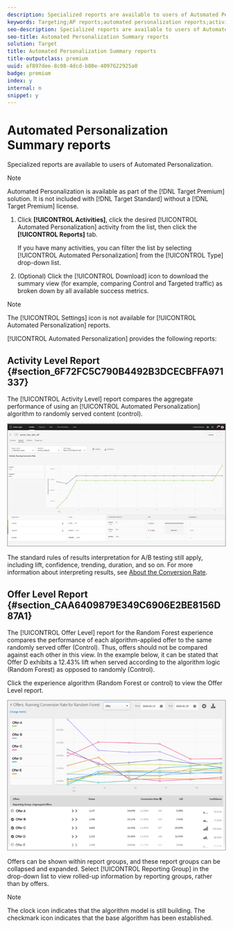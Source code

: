 ```yaml
---
description: Specialized reports are available to users of Automated Personalization.
keywords: Targeting;AP reports;automated personalization reports;activity level report;offer level report;offer detail report
seo-description: Specialized reports are available to users of Automated Personalization.
seo-title: Automated Personalization Summary reports
solution: Target
title: Automated Personalization Summary reports
title-outputclass: premium
uuid: af897dee-8c08-4dcd-b80e-4097622925a0
badge: premium
index: y
internal: n
snippet: y
---
```


# Automated Personalization Summary reports

Specialized reports are available to users of Automated Personalization.

>[!NOTE]
>
>Automated Personalization is available as part of the [!DNL Target Premium] solution. It is not included with [!DNL Target Standard] without a [!DNL Target Premium] license.

1. Click **[!UICONTROL Activities]**, click the desired [!UICONTROL Automated Personalization] activity from the list, then click the **[!UICONTROL Reports]** tab.

   If you have many activities, you can filter the list by selecting [!UICONTROL Automated Personalization] from the [!UICONTROL Type] drop-down list. 

1. (Optional) Click the [!UICONTROL Download] icon to download the summary view (for example, comparing Control and Targeted traffic) as broken down by all available success metrics.

>[!NOTE]
>
>The [!UICONTROL Settings] icon is not available for [!UICONTROL Automated Personalization] reports.

[!UICONTROL Automated Personalization] provides the following reports:

## Activity Level Report {#section_6F72FC5C790B4492B3DCECBFFA971337}

The [!UICONTROL Activity Level] report compares the aggregate performance of using an [!UICONTROL Automated Personalization] algorithm to randomly served content (control).

![](assets/box_plot_ap.jpg)

The standard rules of results interpretation for A/B testing still apply, including lift, confidence, trending, duration, and so on. For more information about interpreting results, see [About the Conversion Rate](../c-reports/c-conversion-rate.md#concept_2D9FEDE8F94A485DAC86D611BFBDC844).

## Offer Level Report {#section_CAA6409879E349C6906E2BE8156D87A1}

The [!UICONTROL Offer Level] report for the Random Forest experience compares the performance of each algorithm-applied offer to the same randomly served offer (Control). Thus, offers should not be compared against each other in this view. In the example below, it can be stated that Offer D exhibits a 12.43% lift when served according to the algorithm logic (Random Forest) as opposed to randomly (Control).

Click the experience algorithm (Random Forest or control) to view the Offer Level report.

![](assets/ap_OfferLevelRpt.png)

Offers can be shown within report groups, and these report groups can be collapsed and expanded. Select [!UICONTROL Reporting Group] in the drop-down list to view rolled-up information by reporting groups, rather than by offers.

>[!NOTE]
>
>The clock icon indicates that the algorithm model is still building. The checkmark icon indicates that the base algorithm has been established.

